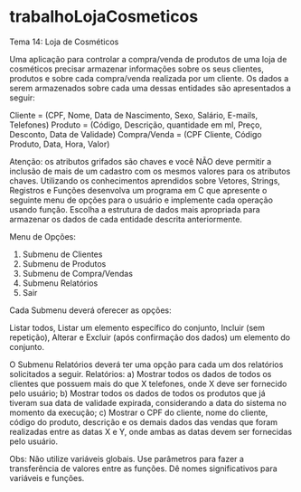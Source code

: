 # trabalhoLojaCosmeticos
Tema 14: Loja de Cosméticos

Uma aplicação para controlar a compra/venda de produtos de uma loja de cosméticos precisar armazenar 
informações sobre os seus clientes, produtos e sobre cada compra/venda realizada por um cliente. 
Os dados a serem armazenados sobre cada uma dessas entidades são apresentados a seguir: 

Cliente = (CPF, Nome, Data de Nascimento, Sexo, Salário, E-mails, Telefones) 
Produto = (Código, Descrição, quantidade em ml, Preço, Desconto, Data de Validade) 
Compra/Venda = (CPF Cliente, Código Produto, Data, Hora, Valor) 

Atenção: os atributos grifados são chaves e você NÃO deve permitir a inclusão de mais de um cadastro com os mesmos valores para os atributos chaves. 
Utilizando os conhecimentos aprendidos sobre Vetores, Strings, Registros e Funções 
desenvolva um programa em C que apresente o seguinte menu de opções para o usuário e implemente 
cada operação usando função. Escolha a estrutura de dados mais apropriada para armazenar os dados de cada entidade descrita anteriormente. 

Menu de Opções: 
1) Submenu de Clientes
2) Submenu de Produtos 
3) Submenu de Compra/Vendas 
4) Submenu Relatórios
5) Sair 

Cada Submenu deverá oferecer as opções: 

Listar todos, 
Listar um elemento específico do conjunto, 
Incluir (sem repetição), 
Alterar e 
Excluir (após confirmação dos dados) um elemento do conjunto.
 
O Submenu Relatórios deverá ter uma opção para cada um dos relatórios solicitados a seguir. Relatórios: 
a) Mostrar todos os dados de todos os clientes que possuem mais do que X telefones, onde X deve ser fornecido pelo usuário; 
b) Mostrar todos os dados de todos os produtos que já tiveram sua data de validade expirada, considerando a data do sistema no momento da execução;
c) Mostrar o CPF do cliente, nome do cliente, código do produto, descrição e os demais dados das vendas que foram realizadas entre as datas X e Y, 
onde ambas as datas devem ser fornecidas pelo usuário. 

Obs: Não utilize variáveis globais. Use parâmetros para fazer a transferência de valores entre as funções. Dê nomes significativos para variáveis e funções.
